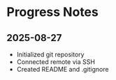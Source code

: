 # Progress Notes

## 2025-08-27
- Initialized git repository
- Connected remote via SSH
- Created README and .gitignore
